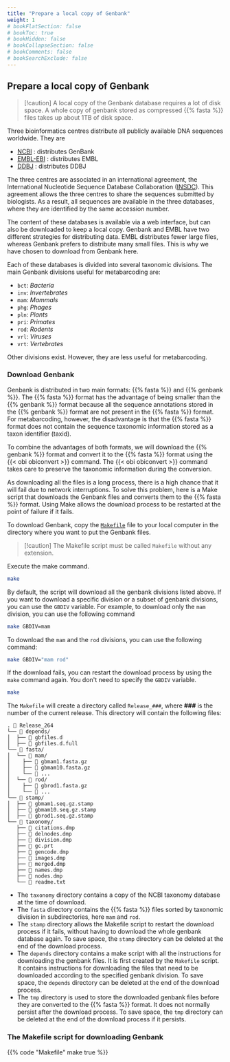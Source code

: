 ```yaml
---
title: "Prepare a local copy of Genbank"
weight: 1
# bookFlatSection: false
# bookToc: true
# bookHidden: false
# bookCollapseSection: false
# bookComments: false
# bookSearchExclude: false
---
```


## Prepare a local copy of Genbank

> [!caution] A local copy of the Genbank database requires a lot of disk space.
> A whole copy of genbank stored as compressed {{% fasta %}} files takes up about 1TB of disk
> space.

Three bioinformatics centres distribute all publicly available DNA sequences worldwide. They are

- [NCBI](https://www.ncbi.nlm.nih.gov/genome/) : distributes GenBank
- [EMBL-EBI](https://www.ebi.ac.uk/ena/data/view/home) : distributes EMBL
- [DDBJ](https://www.ddbj.nig.ac.jp/ddbj/index-e.html) : distributes DDBJ

The three centres are associated in an international agreement, the International Nucleotide Sequence Database Collaboration ([INSDC](https://www.insdc.org/)). This agreement allows the three centres to share the sequences submitted by biologists. As a result, all sequences are available in the three databases, where they are identified by the same accession number.

The content of these databases is available via a web interface, but can also be downloaded to keep a local copy. Genbank and EMBL have two different strategies for distributing data. EMBL distributes fewer large files, whereas Genbank prefers to distribute many small files. This is why we have chosen to download from Genbank here.

Each of these databases is divided into several taxonomic divisions. The main Genbank divisions useful for metabarcoding are:

- `bct`: *Bacteria*
- `inv`: *Invertebrates*
- `mam`: *Mammals*
- `phg`: *Phages*
- `pln`: *Plants*
- `pri`: *Primates*
- `rod`: *Rodents*
- `vrl`: *Viruses*
- `vrt`: *Vertebrates*

Other divisions exist. However, they are less useful for metabarcoding.

### Download Genbank

Genbank is distributed in two main formats: {{% fasta %}} and {{% genbank %}}. The {{% fasta %}} format has the advantage of being smaller than the {{% genbank %}} format because all the sequence annotations stored in the {{% genbank %}} format are not present in the {{% fasta %}} format. For metabarcoding, however, the disadvantage is that the {{% fasta %}} format does not contain the sequence taxonomic information stored as a taxon identifier (taxid).

To combine the advantages of both formats, we will download the {{% genbank %}} format and convert it to the {{% fasta %}} format using the {{< obi obiconvert >}} command. The {{< obi obiconvert >}} command takes care to preserve the taxonomic information during the conversion.

As downloading all the files is a long process, there is a high chance that it will fail due to network interruptions. To solve this problem, here is a Make script that downloads the Genbank files and converts them to the {{% fasta %}} format. Using Make allows the download process to be restarted at the point of failure if it fails.

To download Genbank, copy the <a href="Makefile" type="text/x-makefile" download="Makefile">`Makefile`</a> file to your local computer in the directory where you want to put the Genbank files. 

> [!caution] The Makefile script must be called `Makefile` without any extension.

Execute the make command.

```bash
make
```

By default, the script will download all the genbank divisions listed above. If you want to download a specific division or a subset of genbank divisions, you can use the `GBDIV` variable. For example, to download only the `mam` division, you can use the following command

```bash
make GBDIV=mam
```

To download the `mam`  and the `rod` divisions, you can use the following command:

```bash
make GBDIV="mam rod"
```

If the download fails, you can restart the download process by using the `make` command again.  You don't need to specify the `GBDIV` variable.

```bash
make
```

The `Makefile` will create a directory called `Release_###`, where **###** is the number of the current release. This directory will contain the following files:

```
. 📂 Release_264
└── 📂 depends/
│  ├── 📄 gbfiles.d
│  ├── 📄 gbfiles.d.full
└── 📂 fasta/
│  └── 📂 mam/
│    ├── 📄 gbmam1.fasta.gz
│    ├── 📄 gbmam10.fasta.gz
│    └── 📄 ...
│  └── 📂 rod/
│    ├── 📄 gbrod1.fasta.gz
│    └── 📄 ...
└── 📂 stamp/
│  ├── 📄 gbmam1.seq.gz.stamp
│  ├── 📄 gbmam10.seq.gz.stamp
│  ├── 📄 gbrod1.seq.gz.stamp
└── 📂 taxonomy/
   ├── 📄 citations.dmp
   ├── 📄 delnodes.dmp
   ├── 📄 division.dmp
   ├── 📄 gc.prt
   ├── 📄 gencode.dmp
   ├── 📄 images.dmp
   ├── 📄 merged.dmp
   ├── 📄 names.dmp
   ├── 📄 nodes.dmp
   └── 📄 readme.txt
```

- The `taxonomy` directory contains a copy of the NCBI taxonomy database at the time of download. 
- The `fasta` directory contains the {{% fasta %}} files sorted by taxonomic division in subdirectories, here `mam` and `rod`. 
- The `stamp` directory allows the Makefile script to restart the download process if it fails, without having to download the whole genbank database again. To save space, the `stamp` directory can be deleted at the end of the download process.
- The `depends` directory contains a make script with all the instructions for downloading the genbank files. It is first created by the `Makefile` script. It contains instructions for downloading the files that need to be downloaded according to the specified genbank division. To save space, the `depends` directory can be deleted at the end of the download process.
- The `tmp` directory is used to store the downloaded genbank files before they are converted to the {{% fasta %}} format. It does not normally persist after the download process. To save space, the `tmp` directory can be deleted at the end of the download process if it persists.

### The Makefile script for downloading Genbank

{{% code "Makefile" make true %}}
